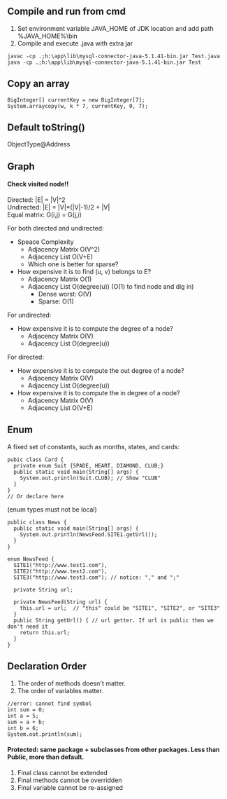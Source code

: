 ## Compile and run from cmd
1. Set environment variable JAVA_HOME of JDK location and add path %JAVA_HOME%\bin
2. Compile and execute .java with extra jar
 ```
 javac -cp .;h:\app\lib\mysql-connector-java-5.1.41-bin.jar Test.java
 java -cp .;h:\app\lib\mysql-connector-java-5.1.41-bin.jar Test
 ```

## Copy an array
```
BigInteger[] currentKey = new BigInteger[7];
System.arraycopy(w, k * 7, currentKey, 0, 7);
```

## Default toString()  
ObjectType@Address  

## Graph
#### Check visited node!!

Directed: |E| = |V|^2  
Undirected: |E| = |V|*(|V|-1)/2 + |V|  
Equal matrix: G(i,j) = G(j,i)  

For both directed and undirected:  
* Speace Complexity    
  * Adjacency Matrix O(V^2)   
  * Adjacency List O(V+E)  
  * Which one is better for sparse?  
* How expensive it is to find (u, v) belongs to E?  
  * Adjacency Matrix O(1)  
  * Adjacency List O(degree(u)) (O(1) to find node and dig in)  
    * Dense worst: O(V)  
    * Sparse: O(1)  

For undirected:  
* How expensive it is to compute the degree of a node?  
  * Adjacency Matrix O(V)   
  * Adjacency List O(degree(u))    

For directed:  
* How expensive it is to compute the out degree of a node?  
  * Adjacency Matrix O(V)   
  * Adjacency List O(degree(u))    
* How expensive it is to compute the in degree of a node?  
  * Adjacency Matrix O(V)   
  * Adjacency List O(V+E)    

## Enum
A fixed set of constants, such as months, states, and cards:   
```
pubic class Card {
  private enum Suit {SPADE, HEART, DIAMOND, CLUB;}
  public static void main(String[] args) {
    System.out.println(Suit.CLUB); // Show "CLUB"
  } 
}
// Or declare here
```
(enum types must not be local)  


```
public class News {
  public static void main(String[] args) {
    System.out.println(NewsFeed.SITE1.getUrl());
  }
}

enum NewsFeed {
  SITE1("http://www.test1.com"),
  SITE2("http://www.test2.com"),
  SITE3("http://www.test3.com"); // notice: "," and ";"
  
  private String url; 
  
  private NewsFeed(String url) {
    this.url = url;  // "this" could be "SITE1", "SITE2", or "SITE3" 
  }
  public String getUrl() { // url getter. If url is public then we don't need it
    return this.url;
  }
}
```

## Declaration Order
1. The order of methods doesn't matter.  
2. The order of variables matter.

  ```
  //error: cannot find symbol
  int sum = 0;
  int a = 5;
  sum = a + b;
  int b = 6;
  System.out.println(sum);
  ```



#### Protected: same package + subclasses from other packages. Less than Public, more than default.
1. Final class cannot be extended
2. Final methods cannot be overridden
3. Final variable cannot be re-assigned
